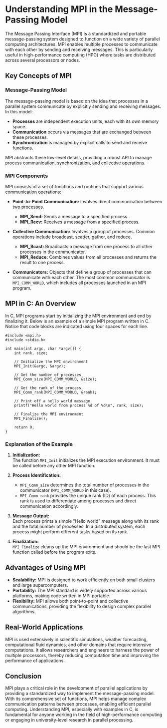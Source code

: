 # Understanding MPI in the Message-Passing Model

The Message Passing Interface (MPI) is a standardized and portable message-passing system designed to function on a wide variety of parallel computing architectures. MPI enables multiple processes to communicate with each other by sending and receiving messages. This is particularly useful in high-performance computing (HPC) where tasks are distributed across several processors or nodes.

## Key Concepts of MPI

### Message-Passing Model

The message-passing model is based on the idea that processes in a parallel system communicate by explicitly sending and receiving messages. In this model:

- **Processes** are independent execution units, each with its own memory space.
- **Communication** occurs via messages that are exchanged between these processes.
- **Synchronization** is managed by explicit calls to send and receive functions.

MPI abstracts these low-level details, providing a robust API to manage process communication, synchronization, and collective operations.

### MPI Components

MPI consists of a set of functions and routines that support various communication operations:

- **Point-to-Point Communication:** Involves direct communication between two processes.
  - **MPI_Send:** Sends a message to a specified process.
  - **MPI_Recv:** Receives a message from a specified process.
  
- **Collective Communication:** Involves a group of processes. Common operations include broadcast, scatter, gather, and reduce.
  - **MPI_Bcast:** Broadcasts a message from one process to all other processes in the communicator.
  - **MPI_Reduce:** Combines values from all processes and returns the result to one process.

- **Communicators:** Objects that define a group of processes that can communicate with each other. The most common communicator is `MPI_COMM_WORLD`, which includes all processes launched in an MPI program.

## MPI in C: An Overview

In C, MPI programs start by initializing the MPI environment and end by finalizing it. Below is an example of a simple MPI program written in C. Notice that code blocks are indicated using four spaces for each line.

    #include <mpi.h>
    #include <stdio.h>
    
    int main(int argc, char *argv[]) {
        int rank, size;
    
        // Initialize the MPI environment
        MPI_Init(&argc, &argv);
    
        // Get the number of processes
        MPI_Comm_size(MPI_COMM_WORLD, &size);
    
        // Get the rank of the process
        MPI_Comm_rank(MPI_COMM_WORLD, &rank);
    
        // Print off a hello world message
        printf("Hello world from process %d of %d\n", rank, size);
    
        // Finalize the MPI environment
        MPI_Finalize();
    
        return 0;
    }

### Explanation of the Example

1. **Initialization:**  
   The function `MPI_Init` initializes the MPI execution environment. It must be called before any other MPI function.

2. **Process Identification:**  
   - `MPI_Comm_size` determines the total number of processes in the communicator (`MPI_COMM_WORLD` in this case).
   - `MPI_Comm_rank` provides the unique rank (ID) of each process. This rank is used to differentiate among processes and direct communication accordingly.

3. **Message Output:**  
   Each process prints a simple "Hello world" message along with its rank and the total number of processes. In a distributed system, each process might perform different tasks based on its rank.

4. **Finalization:**  
   `MPI_Finalize` cleans up the MPI environment and should be the last MPI function called before the program exits.

## Advantages of Using MPI

- **Scalability:** MPI is designed to work efficiently on both small clusters and large supercomputers.
- **Portability:** The MPI standard is widely supported across various platforms, making code written in MPI portable.
- **Flexibility:** MPI allows both point-to-point and collective communications, providing the flexibility to design complex parallel algorithms.

## Real-World Applications

MPI is used extensively in scientific simulations, weather forecasting, computational fluid dynamics, and other domains that require intensive computations. It allows researchers and engineers to harness the power of multiple processors, thereby reducing computation time and improving the performance of applications.

## Conclusion

MPI plays a critical role in the development of parallel applications by providing a standardized way to implement the message-passing model. With its comprehensive set of functions, MPI helps manage complex communication patterns between processes, enabling efficient parallel computing. Understanding MPI, especially with examples in C, is fundamental for anyone working in the field of high-performance computing or engaging in university-level research in parallel processing.
